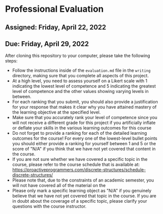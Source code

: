 # Professional Evaluation

## Assigned: Friday, April 22, 2022
## Due: Friday, April 29, 2022

After cloning this repository to your computer, please take the following steps:

- Follow the instructions inside of the `evaluation.md` file in the `writing`
  directory, making sure that you complete all aspects of this project.
- At a high level, you need to assess yourself on a Likert scale with 1
  indicating the lowest level of competence and 5 indicating the greatest level
  of competence and the other values showing varying levels in between.
- For each ranking that you submit, you should also provide a justification for
  your response that makes it clear why you have attained mastery of the
  learning objective at the specified level.
- Make sure that you accurately rank your level of competence since you will not
  receive a different grade for this project if you artificially inflate or
  deflate your skills in the various learning outcomes for this course
- Do not forget to provide a ranking for each of the detailed learning outcomes
  for the course! For every one of the lowest-level bullet points you should
    either provide a ranking for yourself between 1 and 5 or the score of "N/A"
    if you think that we have not yet covered that content in the course.
- If you are not sure whether we have covered a specific topic in the course,
  please refer to the course schedule that is available at:
  https://proactiveprogrammers.com/discrete-structures/schedule-discrete-structures/
- Please note that, due to the constraints of an academic semester, you will not
  have covered all of the material on the 
- Please only mark a specific learning object as "N/A" if you genuinely believe
  that we have not yet covered that topic in the course. If you are in doubt
  about the coverage of a specific topic, please clarify your questions with the
  course instructor.
